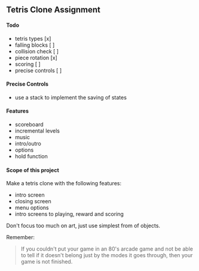 ## Tetris Clone Assignment
#### Todo
- tetris types [x]
- falling blocks [ ]
- collision check [ ]
- piece rotation [x]
- scoring [ ]
- precise controls [ ]


#### Precise Controls
- use a stack to implement the saving of states


#### Features
- scoreboard
- incremental levels
- music
- intro/outro
- options
- hold function


#### Scope of this project

Make a tetris clone with the following features:
- intro screen
- closing screen
- menu options
- intro screens to playing, reward and scoring

Don't focus too much on art, just use simplest from of objects.


Remember:
> If you couldn't put your game in an 80's arcade game and not be able to tell if it doesn't belong just
> by the modes it goes through, then your game is not finished.
